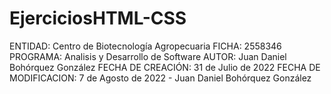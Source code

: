 # EjerciciosHTML-CSS
ENTIDAD: Centro de Biotecnología Agropecuaria
FICHA: 2558346
PROGRAMA: Analisis y Desarrollo de Software
AUTOR: Juan Daniel Bohórquez González
FECHA DE CREACIÓN: 31 de Julio de 2022
FECHA DE MODIFICACION: 7 de Agosto de 2022 - Juan Daniel Bohórquez González
